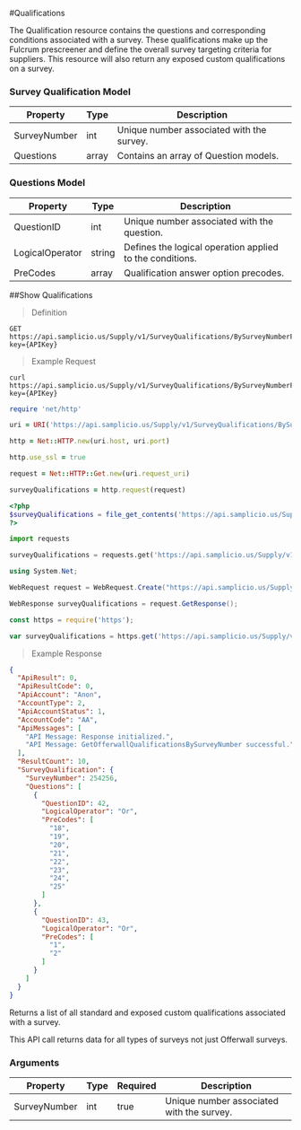 #Qualifications

The Qualification resource contains the questions and corresponding conditions associated with a survey. These qualifications make up the Fulcrum prescreener and define the overall survey targeting criteria for suppliers. This resource will also return any exposed custom qualifications on a survey. 

### Survey Qualification Model

| Property                     | Type     | Description                                                                                                                                             |
|------------------------------|----------|---------------------------------------------------------------------------------------------------------------------------------------------------------|
| SurveyNumber                 | int      | Unique number associated with the survey.                                                                                                               | 
| Questions                    | array    | Contains an array of Question models.                                                                                                                   |

### Questions Model

| Property                     | Type     | Description                                                                                                                                             |
|------------------------------|----------|---------------------------------------------------------------------------------------------------------------------------------------------------------|
| QuestionID                   | int      | Unique number associated with the question.                                                                                                               |
| LogicalOperator              | string   | Defines the logical operation applied to the conditions.                                                                                                |
| PreCodes                     | array    | Qualification answer option precodes.                                                                                                                   |

##Show Qualifications

> Definition

```plaintext
GET  https://api.samplicio.us/Supply/v1/SurveyQualifications/BySurveyNumberForOfferwall/{SurveyNumber}?key={APIKey}
```

> Example Request

```shell
curl https://api.samplicio.us/Supply/v1/SurveyQualifications/BySurveyNumberForOfferwall/{SurveyNumber}?key={APIKey}
```

```ruby
require 'net/http'

uri = URI('https://api.samplicio.us/Supply/v1/SurveyQualifications/BySurveyNumberForOfferwall/{SurveyNumber}?key={APIKey}')

http = Net::HTTP.new(uri.host, uri.port)

http.use_ssl = true

request = Net::HTTP::Get.new(uri.request_uri)

surveyQualifications = http.request(request)  
```

```php
<?php
$surveyQualifications = file_get_contents('https://api.samplicio.us/Supply/v1/SurveyQualifications/BySurveyNumberForOfferwall/{SurveyNumber}?key={APIKey}');
?>
```

```python
import requests

surveyQualifications = requests.get('https://api.samplicio.us/Supply/v1/SurveyQualifications/BySurveyNumberForOfferwall/{SurveyNumber}?key={APIKey}')
```

```csharp
using System.Net;

WebRequest request = WebRequest.Create("https://api.samplicio.us/Supply/v1/SurveyQualifications/BySurveyNumberForOfferwall/{SurveyNumber}?key={APIKey}");

WebResponse surveyQualifications = request.GetResponse();
```

```javascript
const https = require('https');

var surveyQualifications = https.get('https://api.samplicio.us/Supply/v1/SurveyQualifications/BySurveyNumberForOfferwall/{SurveyNumber}?key={APIKey}');
```

> Example Response

```json 
{
  "ApiResult": 0,
  "ApiResultCode": 0,
  "ApiAccount": "Anon",
  "AccountType": 2,
  "ApiAccountStatus": 1,
  "AccountCode": "AA",
  "ApiMessages": [
    "API Message: Response initialized.",
    "API Message: GetOfferwallQualificationsBySurveyNumber successful."
  ],
  "ResultCount": 10,
  "SurveyQualification": {
    "SurveyNumber": 254256,
    "Questions": [
      {
        "QuestionID": 42,
        "LogicalOperator": "Or",
        "PreCodes": [
          "18",
          "19",
          "20",
          "21",
          "22",
          "23",
          "24",
          "25"
        ]
      },
      {
        "QuestionID": 43,
        "LogicalOperator": "Or",
        "PreCodes": [
          "1",
          "2"
        ]
      }
    ]
  }
}
```

Returns a list of all standard and exposed custom qualifications associated with a survey. 

<aside class="notice">This API call returns data for all types of surveys not just Offerwall surveys.</aside>


### Arguments

| Property                     | Type     | Required | Description                                                                                                                                  |
|------------------------------|----------|----------|----------------------------------------------------------------------------------------------------------------------------------------------|
| SurveyNumber                 | int      | true     | Unique number associated with the survey.                                                                                                    |
